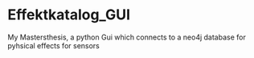 # Effektkatalog_GUI
My Mastersthesis, a python Gui which connects to a neo4j database for pyhsical effects for sensors
